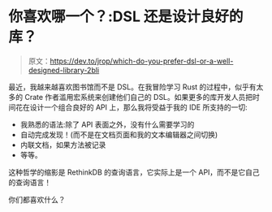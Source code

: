 # 你喜欢哪一个？:DSL 还是设计良好的库？

> 原文：<https://dev.to/jrop/which-do-you-prefer-dsl-or-a-well-designed-library-2bli>

最近，我越来越喜欢图书馆而不是 DSL。在我冒险学习 Rust 的过程中，似乎有太多的 Crate 作者滥用宏系统来创建他们自己的 DSL。如果更多的库开发人员把时间花在设计一个组合良好的 API 上，那么我将受益于我的 IDE 所支持的一切:

*   我熟悉的语法:除了 API 表面之外，没有什么需要学习的
*   自动完成发现！(而不是在文档页面和我的文本编辑器之间切换)
*   内联文档，如果方法被记录
*   等等。

这种哲学的缩影是 RethinkDB 的查询语言，它实际上是一个 API，而不是它自己的查询语言！

你们都喜欢什么？